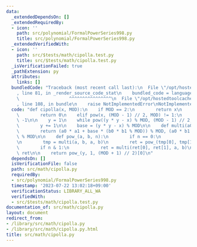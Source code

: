 ```yaml
---
data:
  _extendedDependsOn: []
  _extendedRequiredBy:
  - icon: ''
    path: src/polynomial/FormalPowerSeries998.py
    title: src/polynomial/FormalPowerSeries998.py
  _extendedVerifiedWith:
  - icon: ''
    path: src/$tests/math/cipolla.test.py
    title: src/$tests/math/cipolla.test.py
  _isVerificationFailed: true
  _pathExtension: py
  attributes:
    links: []
  bundledCode: "Traceback (most recent call last):\n  File \"/opt/hostedtoolcache/Python/3.11.4/x64/lib/python3.11/site-packages/onlinejudge_verify/documentation/build.py\"\
    , line 81, in _render_source_code_stat\n    bundled_code = language.bundle(\n\
    \                   ^^^^^^^^^^^^^^^^\n  File \"/opt/hostedtoolcache/Python/3.11.4/x64/lib/python3.11/site-packages/onlinejudge_verify/languages/python.py\"\
    , line 108, in bundle\n    raise NotImplementedError\nNotImplementedError\n"
  code: "def cipolla(x, MOD):\n    if MOD == 2:\n        return x\n    elif x == 0:\n\
    \        return 0\n    elif pow(x, (MOD - 1) // 2, MOD) != 1:\n        return\
    \ -1\n\n    y = 1\n    while pow((y * y - x) % MOD, (MOD - 1) // 2, MOD) == 1:\n\
    \        y += 1\n\n    base = (y * y - x) % MOD\n\n    def multi(a0, b0, a1, b1):\n\
    \        return (a0 * a1 + base * (b0 * b1 % MOD)) % MOD, (a0 * b1 + a1 * b0)\
    \ % MOD\n\n    def pow_(a, b, n):\n        if n == 0:\n            return 1, 0\n\
    \n        tmp = multi(a, b, a, b)\n        ret = pow_(tmp[0], tmp[1], n >> 1)\n\
    \        if n & 1:\n            ret = multi(ret[0], ret[1], a, b)\n\n        return\
    \ ret\n\n    return pow_(y, 1, (MOD + 1) // 2)[0]\n"
  dependsOn: []
  isVerificationFile: false
  path: src/math/cipolla.py
  requiredBy:
  - src/polynomial/FormalPowerSeries998.py
  timestamp: '2023-07-22 13:02:18+09:00'
  verificationStatus: LIBRARY_ALL_WA
  verifiedWith:
  - src/$tests/math/cipolla.test.py
documentation_of: src/math/cipolla.py
layout: document
redirect_from:
- /library/src/math/cipolla.py
- /library/src/math/cipolla.py.html
title: src/math/cipolla.py
---
```


